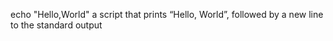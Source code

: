 echo "Hello,World"  a script that prints “Hello, World”, followed by a new line to the standard output
